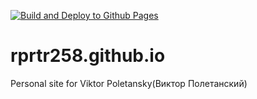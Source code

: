 [![Build and Deploy to Github Pages](https://github.com/rprtr258/rprtr258.github.io/actions/workflows/build-hugo.yml/badge.svg)](https://github.com/rprtr258/rprtr258.github.io/actions/workflows/build-hugo.yml)

# rprtr258.github.io
Personal site for Viktor Poletansky(Виктор Полетанский)
